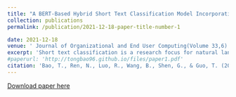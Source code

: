 ```yaml
---
title: "A BERT-Based Hybrid Short Text Classification Model Incorporating CNN and Attention-Based BiGRU"
collection: publications
permalink: /publication/2021-12-18-paper-title-number-1

date: 2021-12-18
venue: ' Journal of Organizational and End User Computing(Volume 33,6)'
excerpt: 'Short text classification is a research focus for natural language processing (NLP), which is widely used in news classification, sentiment analysis, mail filtering, and other fields. In recent years, deep learning techniques are applied to text classification and have made some progress. Different from ordinary text classification, short text has the problem of less vocabulary and feature sparsity, which raise higher request for text semantic feature representation. To address this issue, this paper proposes a feature fusion framework based on the bidirectional encoder representations from transformers (BERT). In this hybrid method, BERT is used to train word vector representation. Convolutional neural network (CNN) captures static features. As a supplement, a bi-gated recurrent neural network (BiGRU) is adopted to capture contextual features. Furthermore, an attention mechanism is introduced to assign the weight of salient words. The experimental results confirmed that the proposed model significantly outperforms the other state-of-the-art baseline methods.'
#paperurl: 'http://tongbao96.github.io/files/paper1.pdf'
citation: 'Bao, T., Ren, N., Luo, R., Wang, B., Shen, G., & Guo, T. (2021). A BERT-Based Hybrid Short Text Classification Model Incorporating CNN and Attention-Based BiGRU. Journal of Organizational and End User Computing (JOEUC), 33(6), 1-21. http://doi.org/10.4018/JOEUC.294580.'
---
```



[Download paper here](http://tongbao96.github.io/files/paper1.pdf)

